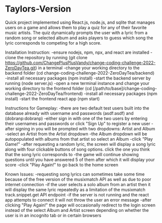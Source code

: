 # Taylors-Version
Quick project implemented using React.js, node.js, and sqlite that manages users on a game and allows them to play a quiz for any of their favorite music artists. The quiz dynamically prompts the user with a lyric from a random song or selected album and asks players to guess which song the lyric corresponds to competing for a high score.

Installation Instruction:
-ensure nodejs, npm, npx, and react are installed
-clone the repository by running (git clone https://github.com/ChangePlusPlusVandy/change-coding-challenge-2022-ZeroDayTea.git) in a terminal
-change your working directory to the backend folder (cd change-coding-challenge-2022-ZeroDayTea/backend)
-install all necessary packages (npm install)
-start the backend server by running (node server.js)
-open a new terminal instance and change your working directory to the frontend folder (cd [/path/to/base]/change-coding-challenge-2022-ZeroDayTea/frontend)
-install all necessary packages (npm install)
-start the frontend react app (npm start)


Instructions for Gameplay:
-there are two default test users built into the database already with username and passwords (asdf:asdf) and (dobranp:dobranp)
-either sign in with one of the two users by entering their usernames and passwords or click "Sign Up" to register a new user
-after signing in you will be prompted with two dropdowns: Artist and Album
-select an Artist from the Artist dropdown
-the Album dropdown will be autopopulated with albums from that artist so select an Album
-click "Play Game!"
-after requesting a random lyric, the screen will display a song lyric along with four clickable buttons of song options. click the one you think that the song lyric corresponds to
-the game will continue showing questions until you have answered 5 of them after which it will display your score
-click "Play Again!" to go back to the home screen

Known Issues:
-requesting song lyrics can sometimes take some time because of the free version of the musixmatch API as well as due to poor internet connection
-if the user selects a solo album from an artist then it will display the same lyric repeatedly as a limitation of the musixmatch track.snippet.get API endpoint
-if the server is not running and the react app attempts to connect it will not throw the user an error message
-after clicking "Play Again!" the page will occasionally redirect to the login screen instead of the select Album and Artist screen depending on whether the user is in an incognito tab or in certain browsers
